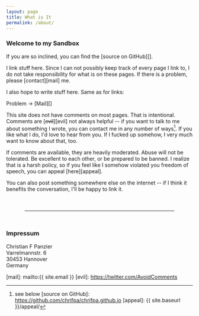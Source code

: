```yaml
---
layout: page
title: What is It
permalink: /about/
---
```


### Welcome to my Sandbox

If you are so inclined, you can find the [source on GitHub][].

I link stuff here. Since I can not possibly keep track of every page I link to, I do not take responsibility for what is on these pages. If there is a problem, please [contact][mail] me.

I also hope to write stuff here. Same as for links:

Problem → [Mail][]

This site does not have comments on most pages. That is intentional. Comments are [<strike>evil</strike>][evil] not always helpful -- if you want to talk to me about something I wrote, you can contact me in any number of ways[^social]. If you like what I do, I'd love to hear from you. If I fucked up somehow, I very much want to know about that, too.

If comments are available, they are heavily moderated. Abuse will not be tolerated. Be excellent to each other, or be prepared to be banned. I realize that is a harsh policy, so if you feel like I somehow violated you freedom of speech, you can appeal [here][appeal].

You can also post something somewhere else on the internet -- if I think it benefits the conversation, I'll be happy to link it.

<hr style="margin:50px" />

### Impressum

Christian F Panzier<br />
Varrelmannstr. 6<br />
30453 Hannover<br />
Germany


[mail]: mailto:{{ site.email }}
[evil]: https://twitter.com/AvoidComments
[^social]: see below
[source on GitHub]: https://github.com/chrifpa/chrifpa.github.io
[appeal]: {{ site.baseurl }}/appeal/
